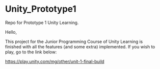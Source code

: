 # Unity_Prototype1
Repo for Prototype 1 Unity Learning.

Hello,

This project for the Junior Programming Course of Unity Learning is finished with all the features (and some extra) implemented. If you wish to play, go to the link below:

https://play.unity.com/mg/other/unit-1-final-build
